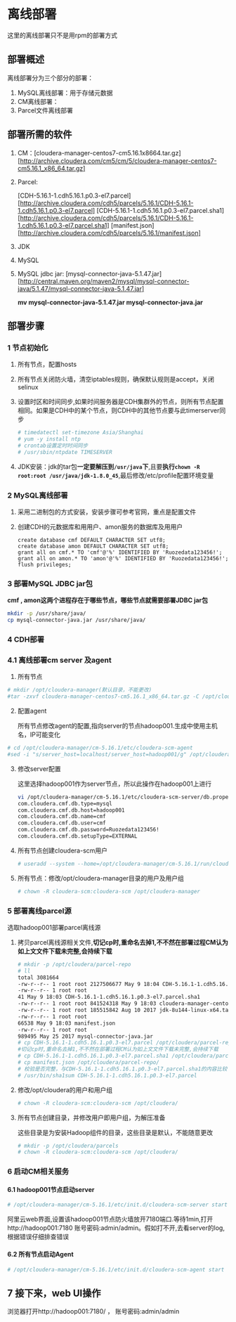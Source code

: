 # 离线部署

这里的离线部署只不是用rpm的部署方式

## 部署概述

离线部署分为三个部分的部署：

1. MySQL离线部署：用于存储元数据
2. CM离线部署：
3. Parcel文件离线部署

## 部署所需的软件

1. CM：[cloudera-manager-centos7-cm5.16.1x8664.tar.gz][http://archive.cloudera.com/cm5/cm/5/cloudera-manager-centos7-cm5.16.1_x86_64.tar.gz]

2. Parcel:

   [CDH-5.16.1-1.cdh5.16.1.p0.3-el7.parcel][http://archive.cloudera.com/cdh5/parcels/5.16.1/CDH-5.16.1-1.cdh5.16.1.p0.3-el7.parcel]
   [CDH-5.16.1-1.cdh5.16.1.p0.3-el7.parcel.sha1][http://archive.cloudera.com/cdh5/parcels/5.16.1/CDH-5.16.1-1.cdh5.16.1.p0.3-el7.parcel.sha1]
   [manifest.json][http://archive.cloudera.com/cdh5/parcels/5.16.1/manifest.json]

3. JDK

4. MySQL

5. MySQL jdbc jar: [mysql-connector-java-5.1.47.jar][http://central.maven.org/maven2/mysql/mysql-connector-java/5.1.47/mysql-connector-java-5.1.47.jar] 

   **mv mysql-connector-java-5.1.47.jar mysql-connector-java.jar**

## 部署步骤

### 1 节点初始化

1. 所有节点，配置hosts

2. 所有节点关闭防火墙，清空iptables规则，确保默认规则是accept，关闭selinux

3. 设置时区和时间同步,如果时间服务器是CDH集群外的节点，则所有节点配置相同。如果是CDH中的某个节点，则CDH中的其他节点要与此timerserver同步

   ```bash
   # timedatectl set-timezone Asia/Shanghai
   # yum -y install ntp
   # crontab设置定时时间同步
   # /usr/sbin/ntpdate TIMESERVER
   ```

4. JDK安装：jdk的tar包**一定要解压到`/usr/java`下**,且要**执行`chown -R root:root /usr/java/jdk-1.8.0_45`**,最后修改/etc/profile配置环境变量

### 2 MySQL离线部署

1. 采用二进制包的方式安装，安装步骤可参考官网，重点是配置文件

2. 创建CDH的元数据库和用用户、amon服务的数据库及用用户

   ```mysql
   create database cmf DEFAULT CHARACTER SET utf8;
   create database amon DEFAULT CHARACTER SET utf8;
   grant all on cmf.* TO 'cmf'@'%' IDENTIFIED BY 'Ruozedata123456!';
   grant all on amon.* TO 'amon'@'%' IDENTIFIED BY 'Ruozedata123456!';
   flush privileges;
   ```

### 3 部署MySQL JDBC jar包

**cmf , amon这两个进程存在于哪些节点，哪些节点就需要部署JDBC jar包**

```bash
mkdir -p /usr/share/java/
cp mysql-connector-java.jar /usr/share/java/
```

### 4 CDH部署

### 4.1 离线部署cm server 及agent

1. 所有节点

```bash
# mkdir /opt/cloudera-manager(默认目录，不能更改)
#tar -zxvf cloudera-manager-centos7-cm5.16.1_x86_64.tar.gz -C /opt/cloudera-manager/
```

2. 配置agent

   所有节点修改agent的配置,指向server的节点hadoop001.生成中使用主机名，IP可能变化

```bash
# cd /opt/cloudera-manager/cm-5.16.1/etc/cloudera-scm-agent
#sed -i "s/server_host=localhost/server_host=hadoop001/g" /opt/cloudera-manager/cm-5.16.1/etc/cloudera-scm-agent/config.ini
```

3. 修改server配置

   这里选择hadoop001作为server节点，所以此操作在hadoop001上进行

   ```bash
   vi /opt/cloudera-manager/cm-5.16.1/etc/cloudera-scm-server/db.properties
   com.cloudera.cmf.db.type=mysql
   com.cloudera.cmf.db.host=hadoop001
   com.cloudera.cmf.db.name=cmf
   com.cloudera.cmf.db.user=cmf
   com.cloudera.cmf.db.password=Ruozedata123456!
   com.cloudera.cmf.db.setupType=EXTERNAL
   ```

4. 所有节点创建cloudera-scm用户

   ```bash
   # useradd --system --home=/opt/cloudera-manager/cm-5.16.1/run/cloudera-scm-server/ --no-create-home --shell=/bin/false --comment "Cloudera SCM User" cloudera-scm
   ```

5. 所有节点：修改/opt/cloudera-manager目录的用户及用户组

   ```bash
   # chown -R cloudera-scm:cloudera-scm /opt/cloudera-manager
   ```

### 5 部署离线parcel源

选取hadoop001部署parcel离线源

1. 拷贝parcel离线源相关文件,**切记cp时,重命名去掉1,不不然在部署过程CM认为如上文文件下载未完整,会持续下载**

   ```bash
   # mkdir -p /opt/cloudera/parcel-repo
   # ll
   total 3081664
   -rw-r--r-- 1 root root 2127506677 May 9 18:04 CDH-5.16.1-1.cdh5.16.1.p0.3-el7.parcel
   -rw-r--r-- 1 root root
   41 May 9 18:03 CDH-5.16.1-1.cdh5.16.1.p0.3-el7.parcel.sha1
   -rw-r--r-- 1 root root 841524318 May 9 18:03 cloudera-manager-centos7-cm5.16.1_x86_64.tar.gz
   -rw-r--r-- 1 root root 185515842 Aug 10 2017 jdk-8u144-linux-x64.tar.gz
   -rw-r--r-- 1 root root
   66538 May 9 18:03 manifest.json
   -rw-r--r-- 1 root root
   989495 May 25 2017 mysql-connector-java.jar
   # cp CDH-5.16.1-1.cdh5.16.1.p0.3-el7.parcel /opt/cloudera/parcel-repo/
   #切记cp时,重命名去掉1,不不然在部署过程CM认为如上文文件下载未完整,会持续下载
   # cp CDH-5.16.1-1.cdh5.16.1.p0.3-el7.parcel.sha1 /opt/cloudera/parcel-repo/CDH-5.16.1-1.cdh5.16.1.p0.3-el7.parcel.sha
   # cp manifest.json /opt/cloudera/parcel-repo/
   # 校验是否完整，与CDH-5.16.1-1.cdh5.16.1.p0.3-el7.parcel.sha1的内容比较
   # /usr/bin/sha1sum CDH-5.16.1-1.cdh5.16.1.p0.3-el7.parcel
   ```

2. 修改/opt/cloudera的用户和用户组

   ```bash
   # chown -R cloudera-scm:cloudera-scm /opt/cloudera/
   ```

3. 所有节点创建目录，并修改用户即用户组，为解压准备

   这些目录是为安装Hadoop组件的目录，这些目录是默认，不能随意更改

   ```bash
   # mkdir -p /opt/cloudera/parcels 
   # chown -R cloudera-scm:cloudera-scm /opt/cloudera/
   ```

### 6 启动CM相关服务

#### 6.1 hadoop001节点启动server

```bash
# /opt/cloudera-manager/cm-5.16.1/etc/init.d/cloudera-scm-server start
```

阿里云web界面,设置该hadoop001节点防火墙放开7180端口.等待1min,打开 http://hadoop001:7180 账号密码:admin/admin。假如打不开,去看server的log,根据错误仔细排查错误

#### 6.2 所有节点启动Agent

```bash
# /opt/cloudera-manager/cm-5.16.1/etc/init.d/cloudera-scm-agent start
```

## 7 接下来，web UI操作

浏览器打开http://hadoop001:7180/ ， 账号密码:admin/admin













